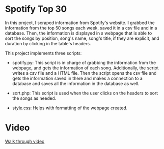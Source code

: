 # Spotify Top 30
In this project, I scraped information from Spotify's website.
I grabbed the information from the top 50 songs each week, saved it
in a csv file and in a database. Then, the information is displayed
in a webpage that is able to sort the songs by position, song's name,
song's title, if they are explicit, and duration by clicking in the 
table's headers.
 

This project implements three scripts:

- spotify.py: This script is in charge of grabbing the information from the webpage, and 
gets the information of each song. Additionally, the script writes a csv file and a 
HTML file. Then the script opens the csv file and gets the information saved in there
and makes a connection to a database and saves all the information in the database as well.

- sort.php: This script is used when the user clicks on the headers to sort the songs as needed.

- style.css: Helps with formatting of the webpage created.


# Video
<a href="https://youtu.be/nx1HSNKCGa8" target="_blank" rel="noopener">Walk through video</a>